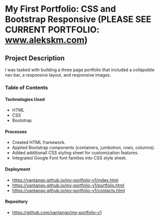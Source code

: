 # My First Portfolio: CSS and Bootstrap Responsive (PLEASE SEE CURRENT PORTFOLIO: www.alekskm.com)

## Project Description
I was tasked with building a three page portfolio that included a collapsible nav bar, a responsive layout, and responsive images.

### Table of Contents

#### Technologies Used
* HTML
* CSS
* Bootstrap

#### Processes
* Created HTML framework.
* Applied Bootstrap components (containers, jumbotron, rows, columns).
* Added additionall CSS styling sheet for customization features.
* Integrated Google Font font families into CSS style sheet.

#### Deployment
* https://vantango.github.io/my-portfolio-v1/index.html
* https://vantango.github.io/my-portfolio-v1/portfolio.html
* https://vantango.github.io/my-portfolio-v1/contacts.html

#### Repository
* https://github.com/vantango/my-portfolio-v1
